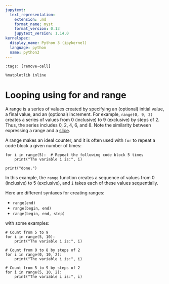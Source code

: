 ```yaml
---
jupytext:
  text_representation:
    extension: .md
    format_name: myst
    format_version: 0.13
    jupytext_version: 1.14.0
kernelspec:
  display_name: Python 3 (ipykernel)
  language: python
  name: python3
---
```


```{code-cell} ipython3
:tags: [remove-cell]

%matplotlib inline
```


# Looping using **for** and **range**

A range is a series of values created by specifying an (optional) initial value, a final value, and an (optional) increment. For example, `range(0, 9, 2)` creates a series of values from 0 (inclusive) to 9 (exclusive) by steps of 2. Thus, the series includes 0, 2, 4, 6, and 8. Note the similarity between expressing a range and a [slice](python_lists_slicing.md).

A range makes an ideal counter, and it is often used with `for` to repeat a code block a given number of times:

```{code-cell}
for i in range(5):  # Repeat the following code block 5 times
    print("The variable i is:", i)

print("done.")
```

In this example, the `range` function creates a sequence of values from 0 (inclusive) to 5 (exclusive), and `i` takes each of these values sequentially.

Here are different syntaxes for creating ranges:

- `range(end)`
- `range(begin, end)`
- `range(begin, end, step)`

with some examples:

```{code-cell}
# Count from 5 to 9
for i in range(5, 10):
    print("The variable i is:", i)
```

```{code-cell}
# Count from 0 to 8 by steps of 2
for i in range(0, 10, 2):
    print("The variable i is:", i)
```

```{code-cell}
# Count from 5 to 9 by steps of 2
for i in range(5, 10, 2):
    print("The variable i is:", i)
```
